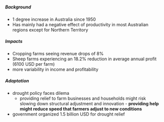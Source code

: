 ##### Background
- 1 degree increase in Australia since 1950 
- Has mainly had a negative effect of productivity in most Australian regions except for Northern Territory
##### Impacts
- Cropping farms seeing revenue drops of 8%
- Sheep farms experiencing an 18.2% reduction in average annual profit (6100 USD per farm)
- more variability in income and profitability
##### Adaptation
- drought policy faces dilema
	- providing relief to farm businesses and households might risk slowing down structural adjustment and innovation - **providing help might reduce speed that farmers adjust to new conditions**
- government organized 1.5 billion USD for drought relief 